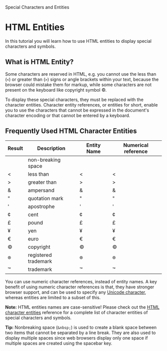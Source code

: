 Special Characters and Entities

# HTML Entities

In this tutorial you will learn how to use HTML entities to display special characters and symbols.

## What is HTML Entity?

Some characters are reserved in HTML, e.g. you cannot use the less than (`<`) or greater than (`>`) signs or angle brackets within your text, because the browser could mistake them for markup, while some characters are not present on the keyboard like copyright symbol ©.

To display these special characters, they must be replaced with the character entities. Character entity references, or entities for short, enable you to use the characters that cannot be expressed in the document's character encoding or that cannot be entered by a keyboard.

## Frequently Used HTML Character Entities

| Result | Description          | Entity Name | Numerical reference |
| ------ | -------------------- | ----------- | ------------------- |
|        | non-breaking space   | &nbsp;      | &#160;              |
| <      | less than            | &lt;        | &#60;               |
| >      | greater than         | &gt;        | &#62;               |
| &      | ampersand            | &amp;       | &#38;               |
| "      | quotation mark       | &quot;      | &#34;               |
| '      | apostrophe           | &apos;      | &#39;               |
| ¢      | cent                 | &cent;      | &#162;              |
| £      | pound                | &pound;     | &#163;              |
| ¥      | yen                  | &yen;       | &#165;              |
| €      | euro                 | &euro;      | &#8364;             |
| ©      | copyright            | &copy;      | &#169;              |
| ®      | registered trademark | &reg;       | &#174;              |
| ™      | trademark            | &trade;     | &#8482;             |

You can use numeric character references, instead of entity names. A key benefit of using numeric character references is that, they have stronger browser support, and can be used to specify any [Unicode character](http://www.unicode.org/charts/), whereas entities are limited to a subset of this.

**Note:** HTML entities names are case-sensitive! Please check out the [HTML character entities](https://www.tutorialrepublic.com/html-tutorial/../html-reference/html-character-entities.php) reference for a complete list of character entities of special characters and symbols.

**Tip:** Nonbreaking space (`&nbsp;`) is used to create a blank space between two items that cannot be separated by a line break. They are also used to display multiple spaces since web browsers display only one space if multiple spaces are created using the spacebar key.
